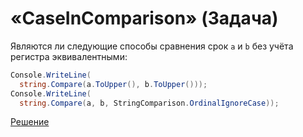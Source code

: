 # «CaseInComparison» (Задача)

Являются ли следующие способы сравнения срок `a` и `b` без учёта регистра эквивалентными:

```cs
Console.WriteLine(
  string.Compare(a.ToUpper(), b.ToUpper()));
Console.WriteLine(
  string.Compare(a, b, StringComparison.OrdinalIgnoreCase));
```

[Решение](./CaseInComparison-A.md)